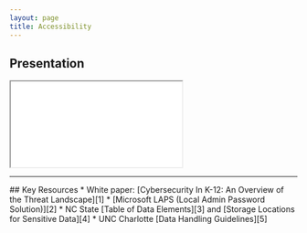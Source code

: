 ```yaml
---
layout: page
title: Accessibility
---
```

<h2 class="sr-only">Presentation</h2>
<div class="embed-responsive embed-responsive-16by9">
  <iframe class="embed-responsive-item" src="presentation.html"></iframe>
</div>
<hr class="mb-5">
## Key Resources
* White paper: [Cybersecurity In K-12: An Overview of the Threat Landscape][1]
* [Microsoft LAPS (Local Admin Password Solution)][2]
* NC State [Table of Data Elements][3] and [Storage Locations for Sensitive Data][4]
* UNC Charlotte [Data Handling Guidelines][5]

[1]:	https://www.fi.ncsu.edu/resources/cybersecurity-in-k-12-an-overview-of-the-threat-landscape/
[2]:	https://www.microsoft.com/en-us/download/details.aspx?id=46899
[3]:	https://oit.ncsu.edu/it-security/data-framework/determining-sensitivity-levels-for-shared-data/
[4]:	https://oit.ncsu.edu/it-security/data-framework/storage-locations-for-university-data/
[5]:	https://oneit.uncc.edu/iso/guideline-data-handling
